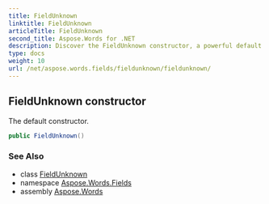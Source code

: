 ```yaml
---
title: FieldUnknown
linktitle: FieldUnknown
articleTitle: FieldUnknown
second_title: Aspose.Words for .NET
description: Discover the FieldUnknown constructor, a powerful default constructor for seamless integration and enhanced performance in your coding projects.
type: docs
weight: 10
url: /net/aspose.words.fields/fieldunknown/fieldunknown/
---
```

## FieldUnknown constructor

The default constructor.

```csharp
public FieldUnknown()
```

### See Also

* class [FieldUnknown](../)
* namespace [Aspose.Words.Fields](../../../aspose.words.fields/)
* assembly [Aspose.Words](../../../)
